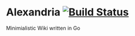 # Alexandria [![Build Status](https://travis-ci.org/Kodeshack/Alexandria.svg?branch=master)](https://travis-ci.org/Kodeshack/Alexandria)
Minimialistic Wiki written in Go
